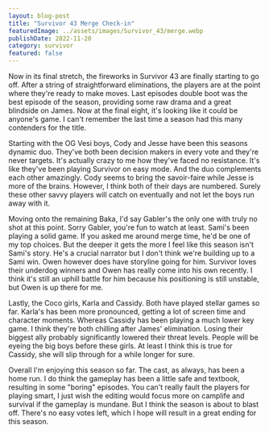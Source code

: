 ```yaml
---
layout: blog-post
title: "Survivor 43 Merge Check-in"
featuredImage: ../assets/images/Survivor_43/merge.webp
publishDate: 2022-11-20
category: survivor
featured: false
---
```


Now in its final stretch, the fireworks in Survivor 43 are finally starting to go off. After a string of straightforward eliminations, the players are at the point where they're ready to make moves. Last episodes double boot was the best episode of the season, providing some raw drama and a great blindside on James. Now at the final eight, it's looking like it could be anyone's game. I can't remember the last time a season had this many contenders for the title.

Starting with the OG Vesi boys, Cody and Jesse have been this seasons dynamic duo. They've both been decision makers in every vote and they're never targets. It's actually crazy to me how they've faced no resistance. It's like they've been playing Survivor on easy mode. And the duo complements each other amazingly. Cody seems to bring the savoir-faire while Jesse is more of the brains. However, I think both of their days are numbered. Surely these other savvy players will catch on eventually and not let the boys run away with it.

Moving onto the remaining Baka, I'd say Gabler's the only one with truly no shot at this point. Sorry Gabler, you're fun to watch at least. Sami's been playing a solid game. If you asked me around merge time, he'd be one of my top choices. But the deeper it gets the more I feel like this season isn't Sami's story. He's a crucial narrator but I don't think we're building up to a Sami win. Owen however does have storyline going for him. Survivor loves their underdog winners and Owen has really come into his own recently. I think it's still an uphill battle for him because his positioning is still unstable, but Owen is up there for me.

Lastly, the Coco girls, Karla and Cassidy. Both have played stellar games so far. Karla's has been more pronounced, getting a lot of screen time and character moments. Whereas Cassidy has been playing a much lower key game. I think they're both chilling after James' elimination. Losing their biggest ally probably significantly lowered their threat levels. People will be eyeing the big boys before these girls. At least I think this is true for Cassidy, she will slip through for a while longer for sure.

Overall I'm enjoying this season so far. The cast, as always, has been a home run. I do think the gameplay has been a little safe and textbook, resulting in some "boring" episodes. You can't really fault the players for playing smart, I just wish the editing would focus more on camplife and survival if the gameplay is mundane. But I think the season is about to blast off. There's no easy votes left, which I hope will result in a great ending for this season.